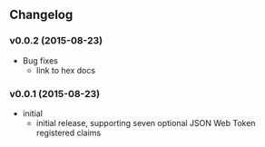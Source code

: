 ## Changelog

### v0.0.2 (2015-08-23)

* Bug fixes
  * link to hex docs

### v0.0.1 (2015-08-23)

* initial
  * initial release, supporting seven optional JSON Web Token registered claims
